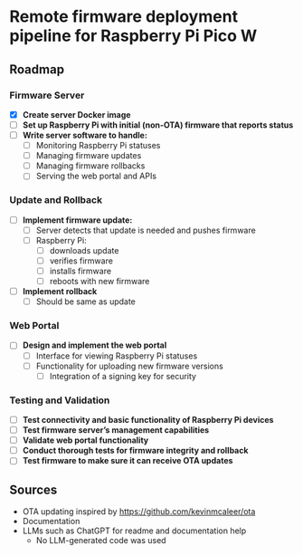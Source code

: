 # Remote firmware deployment pipeline for Raspberry Pi Pico W

## Roadmap

### Firmware Server

- [x] **Create server Docker image**
- [ ] **Set up Raspberry Pi with initial (non-OTA) firmware that reports status**
- [ ] **Write server software to handle:**
  - [ ] Monitoring Raspberry Pi statuses
  - [ ] Managing firmware updates
  - [ ] Managing firmware rollbacks
  - [ ] Serving the web portal and APIs

### Update and Rollback

- [ ] **Implement firmware update:**
  - [ ] Server detects that update is needed and pushes firmware
  - [ ] Raspberry Pi:
    - [ ] downloads update
    - [ ] verifies firmware
    - [ ] installs firmware
    - [ ] reboots with new firmware
- [ ] **Implement rollback**
  - [ ] Should be same as update

### Web Portal

- [ ] **Design and implement the web portal**
  - [ ] Interface for viewing Raspberry Pi statuses
  - [ ] Functionality for uploading new firmware versions
    - [ ] Integration of a signing key for security

### Testing and Validation

- [ ] **Test connectivity and basic functionality of Raspberry Pi devices**
- [ ] **Test firmware server’s management capabilities**
- [ ] **Validate web portal functionality**
- [ ] **Conduct thorough tests for firmware integrity and rollback**
- [ ] **Test firmware to make sure it can receive OTA updates**

## Sources
- OTA updating inspired by https://github.com/kevinmcaleer/ota
- Documentation
- LLMs such as ChatGPT for readme and documentation help
  - No LLM-generated code was used
